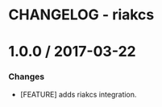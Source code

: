 # CHANGELOG - riakcs

1.0.0 / 2017-03-22
==================

### Changes

* [FEATURE] adds riakcs integration.
